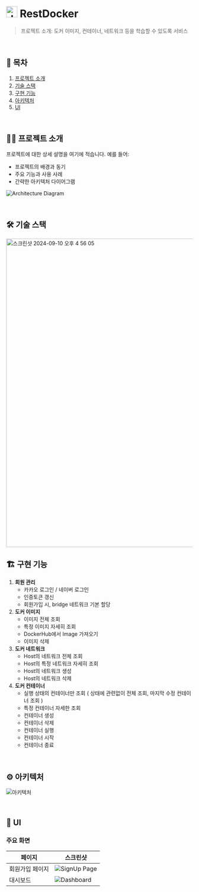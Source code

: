 # <img width="30" alt="docker logo" src="https://github.com/user-attachments/assets/72091dc1-2915-4b35-bec9-efe983e4b083"> RestDocker

> 프로젝트 소개: 도커 이미지, 컨테이너, 네트워크 등을 학습할 수 있도록 서비스

<br>

## 📌 목차
1. [프로젝트 소개](#프로젝트-소개)
2. [기술 스택](#기술-스택)
3. [구현 기능](#구현-기능)
4. [아키텍처](#아키텍처)
5. [UI](#UI)

<br>

## 💁‍♂ 프로젝트 소개

프로젝트에 대한 상세 설명을 여기에 적습니다. 예를 들어:
- 프로젝트의 배경과 동기
- 주요 기능과 사용 사례
- 간략한 아키텍처 다이어그램

![Architecture Diagram](path/to/architecture-diagram.png)

<br>

## 🛠 기술 스택

<img width="834" alt="스크린샷 2024-09-10 오후 4 56 05" src="https://github.com/user-attachments/assets/b7f971d1-9fc8-40b9-8e37-ad00e2f90043">

<br>

## 🏗 구현 기능

1. **회원 관리**
   - 카카오 로그인 / 네이버 로그인
   - 인증토큰 갱신
   - 회원가입 시, bridge 네트워크 기본 할당
2. **도커 이미지**
   - 이미지 전체 조회
   - 특정 이미지 자세히 조회
   - DockerHub에서 Image 가져오기
   - 이미지 삭제
3. **도커 네트워크**
   - Host의 네트워크 전체 조회
   - Host의 특정 네트워크 자세히 조회
   - Host의 네트워크 생성
   - Host의 네트워크 삭제
4. **도커 컨테이너**
   - 실행 상태의 컨테이너만 조회 ( 상태에 관련없이 전체 조회, 마지막 수정 컨테이너 조회 )
   - 특정 컨테이너 자세한 조회
   - 컨테이너 생성
   - 컨테이너 삭제
   - 컨테이너 실행
   - 컨테이너 시작
   - 컨테이너 종료

<br>

## ⚙️ 아키텍처
![아키텍처](https://github.com/user-attachments/assets/b783a49f-fc7c-4e61-a3f9-e4ad003f8acd)


<br>

## 🎨 UI

### 주요 화면

| 페이지        | 스크린샷                         |
| ------------- | -------------------------------- |
| 회원가입 페이지 | ![SignUp Page](path/to/signup.png) |
| 대시보드      | ![Dashboard](path/to/dashboard.png) |

<br>

